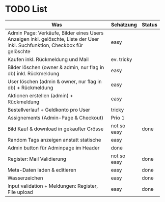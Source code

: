 # TODO List

Was | Schätzung | Status
--- | --- | ---
Admin Page: Verkäufe,  Bilder eines Users Anzeigen inkl. gelöschte, Liste der User inkl. Suchfunktion, Checkbox für gelöschte | easy |
Kaufen inkl. Rückmeldung und Mail | ev. tricky |
Bilder löschen (owner & admin, nur flag in db) inkl. Rückmeldung | easy |
User löschen (admin & owner, nur flag in db) + Rückmeldung | easy |
Aktionen erstellen (admin) + Rückmeldung | easy |
Bestellverlauf + Geldkonto pro User | tricky |
Assignements (Admin-Page & Checkout) | Prio 1 |
Bild Kauf & download in gekaufter Grösse | not so easy | done
Random Tags anzeigen anstatt statische | easy |
Admin button für Adminpage im Header | done |
Register: Mail Validierung | not so easy | done
Meta-Daten laden & editieren | easy | done
Wasserzeichen | easy | done
Input validation + Meldungen: Register, File upload | easy| done